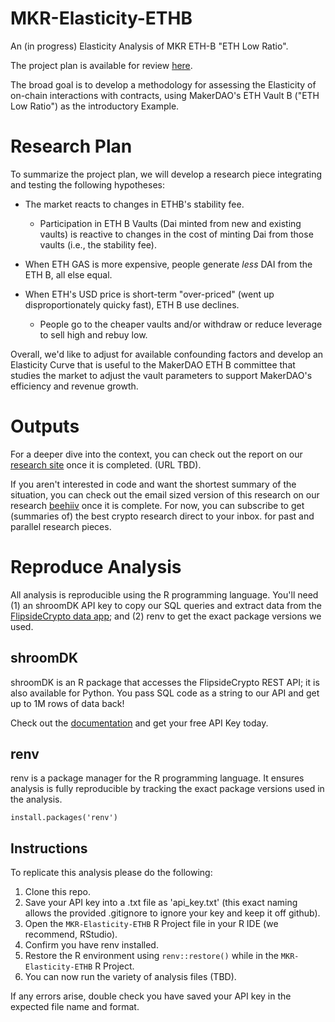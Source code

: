 # MKR-Elasticity-ETHB

An (in progress) Elasticity Analysis of MKR ETH-B "ETH Low Ratio".

The project plan is available for review [here](https://github.com/fsc-data-science/MKR-Elasticity-ETHB/blob/main/MKR%20Elasticity%20ETHB%20-%20Project%20Plan.md).

The broad goal is to develop a methodology for assessing the Elasticity of on-chain interactions with contracts, using MakerDAO's 
ETH Vault B ("ETH Low Ratio") as the introductory Example.

# Research Plan 

To summarize the project plan, we will develop a research piece integrating and testing the following hypotheses:

- The market reacts to changes in ETHB's stability fee. 
  - Participation in ETH B Vaults (Dai minted from new and existing vaults) is reactive to changes in the cost of minting Dai from those vaults (i.e., the stability fee).

- When ETH GAS is more expensive, people generate *less* DAI from the ETH B, all else equal.

- When ETH's USD price is short-term "over-priced" (went up disproportionately quicky fast), ETH B use declines. 
  - People go to the cheaper vaults and/or withdraw or reduce leverage to sell high and rebuy low.
  
Overall, we'd like to adjust for available confounding factors and develop an Elasticity Curve that is useful to the MakerDAO ETH B committee that studies the market to adjust the vault parameters to support MakerDAO's efficiency and revenue growth.

# Outputs

For a deeper dive into the context, you can check out the report on our [research site](https://science.flipsidecrypto.xyz/research/) once it is completed. (URL TBD).

If you aren't interested in code and want the shortest summary of the situation, you can check out the email sized version of this research on our research [beehiiv](https://flipsidecrypto.beehiiv.com) once it is complete. For now, you can subscribe to get (summaries of) the best crypto research direct to your inbox. for past and parallel research pieces.

# Reproduce Analysis

All analysis is reproducible using the R programming language. You'll need (1) an shroomDK API key to copy our SQL queries and extract data from the [FlipsideCrypto data app](https://next.flipsidecrypto.xyz/); and (2) renv to get the exact package versions we used.

## shroomDK

shroomDK is an R package that accesses the FlipsideCrypto REST API; it is also available for Python. You pass SQL code as a string to our API and get up to 1M rows of data back!

Check out the [documentation](https://docs.flipsidecrypto.com/shroomdk-sdk/get-started) and get your free API Key today.

## renv

renv is a package manager for the R programming language. It ensures analysis is fully reproducible by tracking the exact package versions used in the analysis.

`install.packages('renv')`

## Instructions

To replicate this analysis please do the following:

1.  Clone this repo.
2.  Save your API key into a .txt file as 'api_key.txt' (this exact naming allows the provided .gitignore to ignore your key and keep it off github).
3.  Open the `MKR-Elasticity-ETHB` R Project file in your R IDE (we recommend, RStudio).
4.  Confirm you have renv installed.
5.  Restore the R environment using `renv::restore()` while in the `MKR-Elasticity-ETHB` R Project.
6.  You can now run the variety of analysis files (TBD).

If any errors arise, double check you have saved your API key in the expected file name and format.
